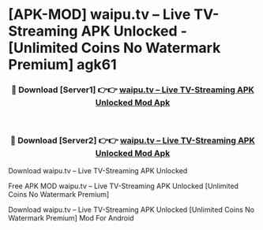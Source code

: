 # [APK-MOD] waipu.tv – Live TV-Streaming APK Unlocked - [Unlimited Coins No Watermark Premium] agk61



<div align="center">
<h3>🔴 Download [Server1] 👉👉 <a href="https://momento.my/?title=waipu.tv_–_Live_TV-Streaming_APK_Unlocked">waipu.tv – Live TV-Streaming APK Unlocked Mod Apk</a></h3><br>

<h3>🔴 Download [Server2] 👉👉 <a href="https://momento.my/?title=waipu.tv_–_Live_TV-Streaming_APK_Unlocked">waipu.tv – Live TV-Streaming APK Unlocked Mod Apk</a></h3>
</div>



Download waipu.tv – Live TV-Streaming APK Unlocked 

Free APK MOD waipu.tv – Live TV-Streaming APK Unlocked [Unlimited Coins No Watermark Premium]

Download waipu.tv – Live TV-Streaming APK Unlocked [Unlimited Coins No Watermark Premium] Mod For Android
